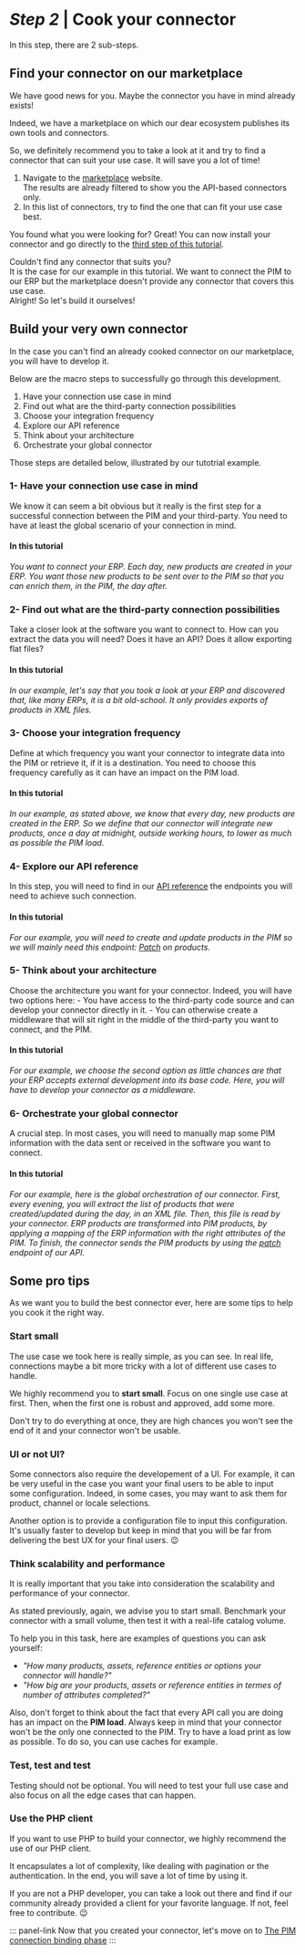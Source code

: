 # _Step 2_ | Cook your connector

In this step, there are 2 sub-steps.

## Find your connector on our marketplace

We have good news for you. Maybe the connector you have in mind already exists!

Indeed, we have a marketplace on which our dear ecosystem publishes its own tools and connectors.

So, we definitely recommend you to take a look at it and try to find a connector that can suit your use case. It will save you a lot of time!

1. Navigate to the [marketplace](https://marketplace.akeneo.com/extensions/add-ons?edition=all&version=all&api_use=1&sort=date) website.  
The results are already filtered to show you the API-based connectors only.
1. In this list of connectors, try to find the one that can fit your use case best.

You found what you were looking for? Great! You can now install your connector and go directly to the [third step of this tutorial](/getting-started/connect-the-pim-4x/step-3.html).

Couldn't find any connector that suits you?  
It is the case for our example in this tutorial. We want to connect the PIM to our ERP but the marketplace doesn't provide any connector that covers this use case.  
Alright! So let's build it ourselves!

## Build your very own connector

In the case you can't find an already cooked connector on our marketplace, you will have to develop it. 

Below are the macro steps to successfully go through this development.
1. Have your connection use case in mind
2. Find out what are the third-party connection possibilities
3. Choose your integration frequency
4. Explore our API reference
5. Think about your architecture
6. Orchestrate your global connector

Those steps are detailed below, illustrated by our tutotrial example.

### 1- Have your connection use case in mind

We know it can seem a bit obvious but it really is the first step for a successful connection between the PIM and your third-party. You need to have at least the global scenario of your connection in mind.

#### In this tutorial
_You want to connect your ERP. Each day, new products are created in your ERP. You want those new products to be sent over to the PIM so that you can enrich them, in the PIM, the day after._

### 2- Find out what are the third-party connection possibilities

Take a closer look at the software you want to connect to. How can you extract the data you will need? Does it have an API? Does it allow exporting flat files?  

#### In this tutorial
_In our example, let's say that you took a look at your ERP and discovered that, like many ERPs, it is a bit old-school. It only provides exports of products in XML files._

### 3- Choose your integration frequency
Define at which frequency you want your connector to integrate data into the PIM or retrieve it, if it is a destination. You need to choose this frequency carefully as it can have an impact on the PIM load.

#### In this tutorial
_In our example, as stated above, we know that every day, new products are created in the ERP. So we define that our connector will integrate new products, once a day at midnight, outside working hours, to lower as much as possible the PIM load._

### 4- Explore our API reference
In this step, you will need to find in our [API reference](api-reference-index.html) the endpoints you will need to achieve such connection. 

#### In this tutorial
_For our example, you will need to create and update products in the PIM so we will mainly need this endpoint: [Patch](/api-reference.html#patch_products) on products._

### 5- Think about your architecture
Choose the architecture you want for your connector. Indeed, you will have two options here:
    - You have access to the third-party code source and can develop your connector directly in it.
    - You can otherwise create a middleware that will sit right in the middle of the third-party you want to connect, and the PIM.

#### In this tutorial
_For our example, we choose the second option as little chances are that your ERP accepts external development into its base code. Here, you will have to develop your connector as a middleware._

### 6- Orchestrate your global connector

A crucial step. In most cases, you will need to manually map some PIM information with the data sent or received in the software you want to connect.

#### In this tutorial
_For our example, here is the global orchestration of our connector. First, every evening, you will extract the list of products that were created/updated during the day, in an XML file. Then, this file is read by your connector. ERP products are transformed into PIM products, by applying a mapping of the ERP information with the right attributes of the PIM. To finish, the connector sends the PIM products by using the [patch](/api-reference.html#patch_products) endpoint of our API._

## Some pro tips

As we want you to build the best connector ever, here are some tips to help you cook it the right way.

### Start small
The use case we took here is really simple, as you can see. In real life, connections maybe a bit more tricky with a lot of different use cases to handle.

We highly recommend you to **start small**. Focus on one single use case at first. Then, when the first one is robust and approved, add some more.

Don't try to do everything at once, they are high chances you won't see the end of it and your connector won't be usable.

### UI or not UI?

Some connectors also require the developement of a UI. For example, it can be very useful in the case you want your final users to be able to input some configuration. Indeed, in some cases, you may want to ask them for product, channel or locale selections.

Another option is to provide a configuration file to input this configuration. It's usually faster to develop but keep in mind that you will be far from delivering the best UX for your final users. :wink:

### Think scalability and performance

It is really important that you take into consideration the scalability and performance of your connector.

As stated previously, again, we advise you to start small. Benchmark your connector with a small volume, then test it with a real-life catalog volume.

To help you in this task, here are examples of questions you can ask yourself:
- _"How many products, assets, reference entities or options your connector will handle?"_
- _"How big are your products, assets or reference entities in termes of number of attributes completed?"_

Also, don't forget to think about the fact that every API call you are doing has an impact on the **PIM load**. Always keep in mind that your connector won't be the only one connected to the PIM. Try to have a load print as low as possible. To do so, you can use caches for example.

### Test, test and test

Testing should not be optional. You will need to test your full use case and also focus on all the edge cases that can happen.

### Use the PHP client

If you want to use PHP to build your connector, we highly recommend the use of our PHP client.

It encapsulates a lot of complexity, like dealing with pagination or the authentication. In the end, you will save a lot of time by using it.

If you are not a PHP developer, you can take a look out there and find if our community already provided a client for your favorite language. If not, feel free to contribute. :wink:

::: panel-link Now that you created your connector, let's move on to [The PIM connection binding phase](/getting-started/connect-the-pim-4x/step-3.html)
:::
